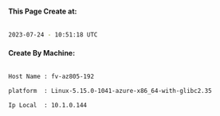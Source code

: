 
   
#### This Page Create at:

```bash

2023-07-24 - 10:51:18 UTC

```

#### Create By Machine:

```bash

Host Name : fv-az805-192

platform  : Linux-5.15.0-1041-azure-x86_64-with-glibc2.35

Ip Local  : 10.1.0.144

```

